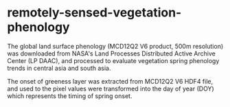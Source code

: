 # remotely-sensed-vegetation-phenology
The global land surface phenology (MCD12Q2 V6 product, 500m resolution) was downloaded from NASA's Land Processes Distributed Active Archive Center (LP DAAC), and processed to evaluate vegetation spring phenology trends in central asia and south asia.

The onset of greeness layer was extracted from MCD12Q2 V6 HDF4 file, and used to the pixel values were transformed into the day of year (DOY) which represents the timing of spring onset.

